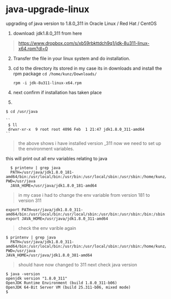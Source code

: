 # java-upgrade-linux
upgrading of java version to 1.8.0_311 in Oracle Linux / Red Hat / CentOS


1. download: jdk1.8.0_311 from here 

> https://www.dropbox.com/s/xb59rbkttdch9q1/jdk-8u311-linux-x64.rpm?dl=0

2. Transfer the file in your linux system and do installation.
	
     

3. cd to the directory its stored in my case its in downloads and install the rpm package
     ``
     cd /home/kunz/Downloads/   
     ``
     
     ``
      rpm -i jdk-8u311-linux-x64.rpm
      ``
4. next confirm if installation has taken place
5. 
``
     $ cd /usr/java
 ``
 
    ``
     $ ll
     drwxr-xr-x  9 root root 4096 Feb  1 21:47 jdk1.8.0_311-amd64
    `` 

> the above shows i have installed version _311 now we need to set up
> the environment variables.

this will print out all env variables relating to java
   

      $ printenv | grep java
      PATH=/usr/java/jdk1.8.0_181-amd64/bin:/usr/local/bin:/usr/bin:/usr/local/sbin:/usr/sbin:/home/kunz/.local/bin:/home/kunz/bin PWD=/usr/java 
      JAVA_HOME=/usr/java/jdk1.8.0_181-amd64

> in my case i had to change the env variable from version 181 to
> version 311

    export PATH=usr/java/jdk1.8.0_311-amd64/bin:/usr/local/bin:/usr/local/sbin:/usr/bin:/usr/sbin:/bin:/sbin:/home/kunz/.local/bin
    export JAVA_HOME=/usr/java/jdk1.8.0_311-amd64

> check the env varible again

    $ printenv | grep java
      PATH=/usr/java/jdk1.8.0_311-amd64/bin:/usr/local/bin:/usr/bin:/usr/local/sbin:/usr/sbin:/home/kunz/.local/bin:/home/kunz/bin
    PWD=/usr/java
    JAVA_HOME=/usr/java/jdk1.8.0_381-amd64

> should have now changed to 311
next check java version


    $ java -version
    openjdk version "1.8.0_311"
    OpenJDK Runtime Environment (build 1.8.0_311-b06)
    OpenJDK 64-Bit Server VM (build 25.311-b06, mixed mode)
    $
